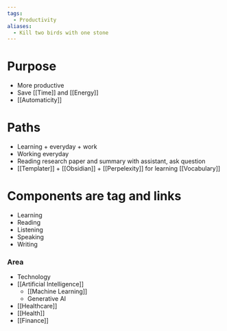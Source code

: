 ```yaml
---
tags:
  - Productivity
aliases:
  - Kill two birds with one stone
---
```

# Purpose

- More productive
- Save [[Time]] and [[Energy]]
- [[Automaticity]]

# Paths

- Learning + everyday + work 
- Working everyday
- Reading research paper and summary with assistant, ask question
- [[Templater]] + [[Obsidian]] + [[Perpelexity]] for learning [[Vocabulary]]
# Components are tag and links

- Learning
- Reading
- Listening
- Speaking
- Writing

### Area

- Technology
- [[Artificial Intelligence]]
	- [[Machine Learning]]
	- Generative AI
- [[Healthcare]]
- [[Health]]
- [[Finance]]